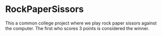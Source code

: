 # RockPaperSissors
This a common college project where we play rock paper sissors against the computer. The first who scores 3 points is considered the winner.
